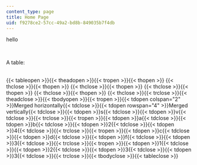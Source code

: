 ```yaml
---
content_type: page
title: Home Page
uid: f9278ce2-57cc-49a2-bd8b-849035b7f4db
---
```

hello

 

A table:  
 

{{< tableopen >}}{{< theadopen >}}{{< tropen >}}{{< thopen >}} {{< thclose >}}{{< thopen >}} {{< thclose >}}{{< thopen >}} {{< thclose >}}{{< thopen >}} {{< thclose >}}{{< thopen >}} {{< thclose >}}{{< trclose >}}{{< theadclose >}}{{< tbodyopen >}}{{< tropen >}}{{< tdopen colspan="2" >}}Merged horizontally{{< tdclose >}}{{< tdopen rowspan="4" >}}Merged vertically{{< tdclose >}}{{< tdopen >}}s{{< tdclose >}}{{< tdopen >}}v{{< tdclose >}}{{< trclose >}}{{< tropen >}}{{< tdopen >}}a{{< tdclose >}}{{< tdopen >}}b{{< tdclose >}}{{< tdopen >}}2{{< tdclose >}}{{< tdopen >}}4{{< tdclose >}}{{< trclose >}}{{< tropen >}}{{< tdopen >}}c{{< tdclose >}}{{< tdopen >}}d{{< tdclose >}}{{< tdopen >}}f{{< tdclose >}}{{< tdopen >}}3{{< tdclose >}}{{< trclose >}}{{< tropen >}}{{< tdopen >}}1{{< tdclose >}}{{< tdopen >}}2{{< tdclose >}}{{< tdopen >}}3{{< tdclose >}}{{< tdopen >}}3{{< tdclose >}}{{< trclose >}}{{< tbodyclose >}}{{< tableclose >}}